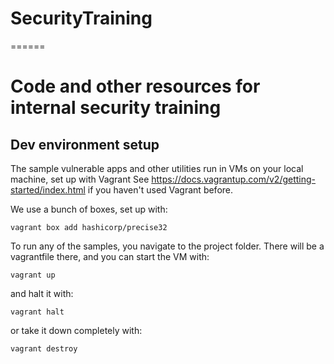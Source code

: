 # SecurityTraining
======

Code and other resources for internal security training
======


Dev environment setup
-----

The sample vulnerable apps and other utilities run in VMs on your local machine, set up with Vagrant
See https://docs.vagrantup.com/v2/getting-started/index.html if you haven't used Vagrant before.

We use a bunch of boxes, set up with:

    vagrant box add hashicorp/precise32

To run any of the samples, you navigate to the project folder. There will be a vagrantfile there, and you can start the VM with:

	vagrant up

and halt it with:

	vagrant halt
	
or take it down completely with:

	vagrant destroy
	
